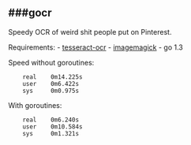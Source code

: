###gocr
---

Speedy OCR of weird shit people put on Pinterest.

Requirements:
    - [tesseract-ocr](https://code.google.com/p/tesseract-ocr/)
    - [imagemagick](http://www.imagemagick.org/)
    - go 1.3



Speed without goroutines:

        real    0m14.225s
        user    0m6.422s
        sys     0m0.975s

With goroutines:

        real    0m6.240s
        user    0m10.584s
        sys     0m1.321s